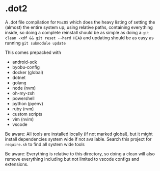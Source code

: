 .dot2
==========

A .dot file compilation for `MacOS` which does the heavy listing of setting the (almost) the entire system up, using relative paths, containing everything inside, so doing a complete reinstall should be as simple as doing a `git clean -xdf && git reset --hard HEAD` and updating should be as easy as running `git submodule update`

This comes prepacked with

* android-sdk
* byobu-config
* docker (global)
* dotnet
* golang
* node (nvm)
* oh-my-zsh
* powershell
* python (pyenv)
* ruby (rvm)
* custom scripts
* vim (nvim)
* vscode

Be aware: All tools are installed locally (if not marked global), but it might install dependencies system wide if not available. Search this project for `require.sh` to find all system wide tools

Be aware: Everything is relative to this directory, so doing a clean will also remove everything including but not limited to vscode configs and extensions.